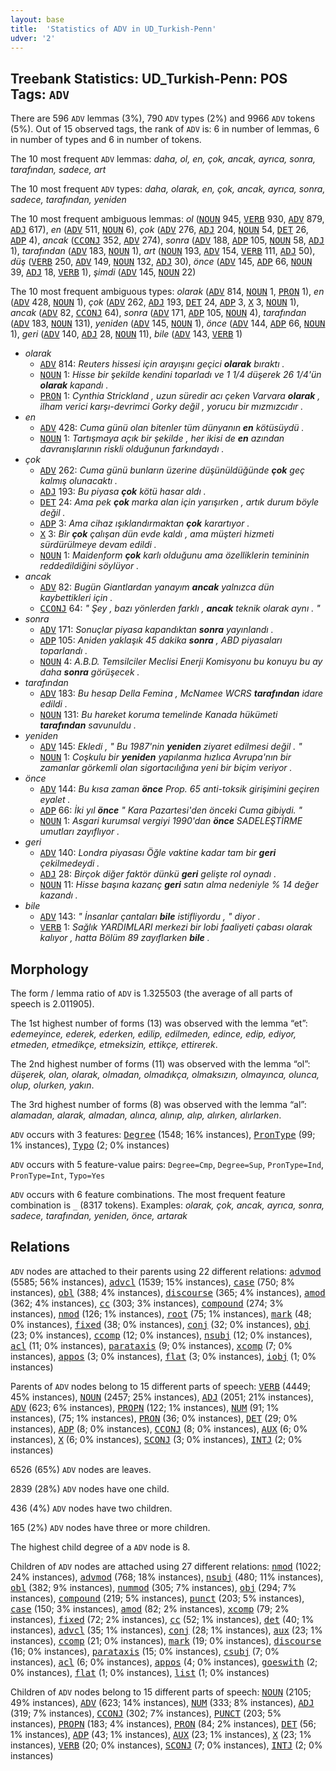 ```yaml
---
layout: base
title:  'Statistics of ADV in UD_Turkish-Penn'
udver: '2'
---
```


## Treebank Statistics: UD_Turkish-Penn: POS Tags: `ADV`

There are 596 `ADV` lemmas (3%), 790 `ADV` types (2%) and 9966 `ADV` tokens (5%).
Out of 15 observed tags, the rank of `ADV` is: 6 in number of lemmas, 6 in number of types and 6 in number of tokens.

The 10 most frequent `ADV` lemmas: <em>daha, ol, en, çok, ancak, ayrıca, sonra, tarafından, sadece, art</em>

The 10 most frequent `ADV` types:  <em>daha, olarak, en, çok, ancak, ayrıca, sonra, sadece, tarafından, yeniden</em>

The 10 most frequent ambiguous lemmas: <em>ol</em> (<tt><a href="tr_penn-pos-NOUN.html">NOUN</a></tt> 945, <tt><a href="tr_penn-pos-VERB.html">VERB</a></tt> 930, <tt><a href="tr_penn-pos-ADV.html">ADV</a></tt> 879, <tt><a href="tr_penn-pos-ADJ.html">ADJ</a></tt> 617), <em>en</em> (<tt><a href="tr_penn-pos-ADV.html">ADV</a></tt> 511, <tt><a href="tr_penn-pos-NOUN.html">NOUN</a></tt> 6), <em>çok</em> (<tt><a href="tr_penn-pos-ADV.html">ADV</a></tt> 276, <tt><a href="tr_penn-pos-ADJ.html">ADJ</a></tt> 204, <tt><a href="tr_penn-pos-NOUN.html">NOUN</a></tt> 54, <tt><a href="tr_penn-pos-DET.html">DET</a></tt> 26, <tt><a href="tr_penn-pos-ADP.html">ADP</a></tt> 4), <em>ancak</em> (<tt><a href="tr_penn-pos-CCONJ.html">CCONJ</a></tt> 352, <tt><a href="tr_penn-pos-ADV.html">ADV</a></tt> 274), <em>sonra</em> (<tt><a href="tr_penn-pos-ADV.html">ADV</a></tt> 188, <tt><a href="tr_penn-pos-ADP.html">ADP</a></tt> 105, <tt><a href="tr_penn-pos-NOUN.html">NOUN</a></tt> 58, <tt><a href="tr_penn-pos-ADJ.html">ADJ</a></tt> 1), <em>tarafından</em> (<tt><a href="tr_penn-pos-ADV.html">ADV</a></tt> 183, <tt><a href="tr_penn-pos-NOUN.html">NOUN</a></tt> 1), <em>art</em> (<tt><a href="tr_penn-pos-NOUN.html">NOUN</a></tt> 193, <tt><a href="tr_penn-pos-ADV.html">ADV</a></tt> 154, <tt><a href="tr_penn-pos-VERB.html">VERB</a></tt> 111, <tt><a href="tr_penn-pos-ADJ.html">ADJ</a></tt> 50), <em>düş</em> (<tt><a href="tr_penn-pos-VERB.html">VERB</a></tt> 250, <tt><a href="tr_penn-pos-ADV.html">ADV</a></tt> 149, <tt><a href="tr_penn-pos-NOUN.html">NOUN</a></tt> 132, <tt><a href="tr_penn-pos-ADJ.html">ADJ</a></tt> 30), <em>önce</em> (<tt><a href="tr_penn-pos-ADV.html">ADV</a></tt> 145, <tt><a href="tr_penn-pos-ADP.html">ADP</a></tt> 66, <tt><a href="tr_penn-pos-NOUN.html">NOUN</a></tt> 39, <tt><a href="tr_penn-pos-ADJ.html">ADJ</a></tt> 18, <tt><a href="tr_penn-pos-VERB.html">VERB</a></tt> 1), <em>şimdi</em> (<tt><a href="tr_penn-pos-ADV.html">ADV</a></tt> 145, <tt><a href="tr_penn-pos-NOUN.html">NOUN</a></tt> 22)

The 10 most frequent ambiguous types:  <em>olarak</em> (<tt><a href="tr_penn-pos-ADV.html">ADV</a></tt> 814, <tt><a href="tr_penn-pos-NOUN.html">NOUN</a></tt> 1, <tt><a href="tr_penn-pos-PRON.html">PRON</a></tt> 1), <em>en</em> (<tt><a href="tr_penn-pos-ADV.html">ADV</a></tt> 428, <tt><a href="tr_penn-pos-NOUN.html">NOUN</a></tt> 1), <em>çok</em> (<tt><a href="tr_penn-pos-ADV.html">ADV</a></tt> 262, <tt><a href="tr_penn-pos-ADJ.html">ADJ</a></tt> 193, <tt><a href="tr_penn-pos-DET.html">DET</a></tt> 24, <tt><a href="tr_penn-pos-ADP.html">ADP</a></tt> 3, <tt><a href="tr_penn-pos-X.html">X</a></tt> 3, <tt><a href="tr_penn-pos-NOUN.html">NOUN</a></tt> 1), <em>ancak</em> (<tt><a href="tr_penn-pos-ADV.html">ADV</a></tt> 82, <tt><a href="tr_penn-pos-CCONJ.html">CCONJ</a></tt> 64), <em>sonra</em> (<tt><a href="tr_penn-pos-ADV.html">ADV</a></tt> 171, <tt><a href="tr_penn-pos-ADP.html">ADP</a></tt> 105, <tt><a href="tr_penn-pos-NOUN.html">NOUN</a></tt> 4), <em>tarafından</em> (<tt><a href="tr_penn-pos-ADV.html">ADV</a></tt> 183, <tt><a href="tr_penn-pos-NOUN.html">NOUN</a></tt> 131), <em>yeniden</em> (<tt><a href="tr_penn-pos-ADV.html">ADV</a></tt> 145, <tt><a href="tr_penn-pos-NOUN.html">NOUN</a></tt> 1), <em>önce</em> (<tt><a href="tr_penn-pos-ADV.html">ADV</a></tt> 144, <tt><a href="tr_penn-pos-ADP.html">ADP</a></tt> 66, <tt><a href="tr_penn-pos-NOUN.html">NOUN</a></tt> 1), <em>geri</em> (<tt><a href="tr_penn-pos-ADV.html">ADV</a></tt> 140, <tt><a href="tr_penn-pos-ADJ.html">ADJ</a></tt> 28, <tt><a href="tr_penn-pos-NOUN.html">NOUN</a></tt> 11), <em>bile</em> (<tt><a href="tr_penn-pos-ADV.html">ADV</a></tt> 143, <tt><a href="tr_penn-pos-VERB.html">VERB</a></tt> 1)


* <em>olarak</em>
  * <tt><a href="tr_penn-pos-ADV.html">ADV</a></tt> 814: <em>Reuters hissesi için arayışını geçici <b>olarak</b> bıraktı .</em>
  * <tt><a href="tr_penn-pos-NOUN.html">NOUN</a></tt> 1: <em>Hisse bir şekilde kendini toparladı ve 1 1/4 düşerek 26 1/4'ün <b>olarak</b> kapandı .</em>
  * <tt><a href="tr_penn-pos-PRON.html">PRON</a></tt> 1: <em>Cynthia Strickland , uzun süredir acı çeken Varvara <b>olarak</b> , ilham verici karşı-devrimci Gorky değil , yorucu bir mızmızcıdır .</em>
* <em>en</em>
  * <tt><a href="tr_penn-pos-ADV.html">ADV</a></tt> 428: <em>Cuma günü olan bitenler tüm dünyanın <b>en</b> kötüsüydü .</em>
  * <tt><a href="tr_penn-pos-NOUN.html">NOUN</a></tt> 1: <em>Tartışmaya açık bir şekilde , her ikisi de <b>en</b> azından davranışlarının riskli olduğunun farkındaydı .</em>
* <em>çok</em>
  * <tt><a href="tr_penn-pos-ADV.html">ADV</a></tt> 262: <em>Cuma günü bunların üzerine düşünüldüğünde <b>çok</b> geç kalmış olunacaktı .</em>
  * <tt><a href="tr_penn-pos-ADJ.html">ADJ</a></tt> 193: <em>Bu piyasa <b>çok</b> kötü hasar aldı .</em>
  * <tt><a href="tr_penn-pos-DET.html">DET</a></tt> 24: <em>Ama pek <b>çok</b> marka alan için yarışırken , artık durum böyle değil .</em>
  * <tt><a href="tr_penn-pos-ADP.html">ADP</a></tt> 3: <em>Ama cihaz ışıklandırmaktan <b>çok</b> karartıyor .</em>
  * <tt><a href="tr_penn-pos-X.html">X</a></tt> 3: <em>Bir <b>çok</b> çalışan dün evde kaldı , ama müşteri hizmeti sürdürülmeye devam edildi .</em>
  * <tt><a href="tr_penn-pos-NOUN.html">NOUN</a></tt> 1: <em>Maidenform <b>çok</b> karlı olduğunu ama özelliklerin temininin reddedildiğini söylüyor .</em>
* <em>ancak</em>
  * <tt><a href="tr_penn-pos-ADV.html">ADV</a></tt> 82: <em>Bugün Giantlardan yanayım <b>ancak</b> yalnızca dün kaybettikleri için .</em>
  * <tt><a href="tr_penn-pos-CCONJ.html">CCONJ</a></tt> 64: <em>" Şey , bazı yönlerden farklı , <b>ancak</b> teknik olarak aynı . "</em>
* <em>sonra</em>
  * <tt><a href="tr_penn-pos-ADV.html">ADV</a></tt> 171: <em>Sonuçlar piyasa kapandıktan <b>sonra</b> yayınlandı .</em>
  * <tt><a href="tr_penn-pos-ADP.html">ADP</a></tt> 105: <em>Aniden yaklaşık 45 dakika <b>sonra</b> , ABD piyasaları toparlandı .</em>
  * <tt><a href="tr_penn-pos-NOUN.html">NOUN</a></tt> 4: <em>A.B.D. Temsilciler Meclisi Enerji Komisyonu bu konuyu bu ay daha <b>sonra</b> görüşecek .</em>
* <em>tarafından</em>
  * <tt><a href="tr_penn-pos-ADV.html">ADV</a></tt> 183: <em>Bu hesap Della Femina , McNamee WCRS <b>tarafından</b> idare edildi .</em>
  * <tt><a href="tr_penn-pos-NOUN.html">NOUN</a></tt> 131: <em>Bu hareket koruma temelinde Kanada hükümeti <b>tarafından</b> savunuldu .</em>
* <em>yeniden</em>
  * <tt><a href="tr_penn-pos-ADV.html">ADV</a></tt> 145: <em>Ekledi , " Bu 1987'nin <b>yeniden</b> ziyaret edilmesi değil . "</em>
  * <tt><a href="tr_penn-pos-NOUN.html">NOUN</a></tt> 1: <em>Coşkulu bir <b>yeniden</b> yapılanma hızlıca Avrupa'nın bir zamanlar görkemli olan sigortacılığına yeni bir biçim veriyor .</em>
* <em>önce</em>
  * <tt><a href="tr_penn-pos-ADV.html">ADV</a></tt> 144: <em>Bu kısa zaman <b>önce</b> Prop. 65 anti-toksik girişimini geçiren eyalet .</em>
  * <tt><a href="tr_penn-pos-ADP.html">ADP</a></tt> 66: <em>İki yıl <b>önce</b> " Kara Pazartesi'den önceki Cuma gibiydi. "</em>
  * <tt><a href="tr_penn-pos-NOUN.html">NOUN</a></tt> 1: <em>Asgari kurumsal vergiyi 1990'dan <b>önce</b> SADELEŞTİRME umutları zayıflıyor .</em>
* <em>geri</em>
  * <tt><a href="tr_penn-pos-ADV.html">ADV</a></tt> 140: <em>Londra piyasası Öğle vaktine kadar tam bir <b>geri</b> çekilmedeydi .</em>
  * <tt><a href="tr_penn-pos-ADJ.html">ADJ</a></tt> 28: <em>Birçok diğer faktör dünkü <b>geri</b> gelişte rol oynadı .</em>
  * <tt><a href="tr_penn-pos-NOUN.html">NOUN</a></tt> 11: <em>Hisse başına kazanç <b>geri</b> satın alma nedeniyle % 14 değer kazandı .</em>
* <em>bile</em>
  * <tt><a href="tr_penn-pos-ADV.html">ADV</a></tt> 143: <em>" İnsanlar çantaları <b>bile</b> istifliyordu , " diyor .</em>
  * <tt><a href="tr_penn-pos-VERB.html">VERB</a></tt> 1: <em>Sağlık YARDIMLARI merkezi bir lobi faaliyeti çabası olarak kalıyor , hatta Bölüm 89 zayıflarken <b>bile</b> .</em>

## Morphology

The form / lemma ratio of `ADV` is 1.325503 (the average of all parts of speech is 2.011905).

The 1st highest number of forms (13) was observed with the lemma “et”: <em>edemeyince, ederek, ederken, edilip, edilmeden, edince, edip, ediyor, etmeden, etmedikçe, etmeksizin, ettikçe, ettirerek</em>.

The 2nd highest number of forms (11) was observed with the lemma “ol”: <em>düşerek, olan, olarak, olmadan, olmadıkça, olmaksızın, olmayınca, olunca, olup, olurken, yakın</em>.

The 3rd highest number of forms (8) was observed with the lemma “al”: <em>alamadan, alarak, almadan, alınca, alınıp, alıp, alırken, alırlarken</em>.

`ADV` occurs with 3 features: <tt><a href="tr_penn-feat-Degree.html">Degree</a></tt> (1548; 16% instances), <tt><a href="tr_penn-feat-PronType.html">PronType</a></tt> (99; 1% instances), <tt><a href="tr_penn-feat-Typo.html">Typo</a></tt> (2; 0% instances)

`ADV` occurs with 5 feature-value pairs: `Degree=Cmp`, `Degree=Sup`, `PronType=Ind`, `PronType=Int`, `Typo=Yes`

`ADV` occurs with 6 feature combinations.
The most frequent feature combination is `_` (8317 tokens).
Examples: <em>olarak, çok, ancak, ayrıca, sonra, sadece, tarafından, yeniden, önce, artarak</em>


## Relations

`ADV` nodes are attached to their parents using 22 different relations: <tt><a href="tr_penn-dep-advmod.html">advmod</a></tt> (5585; 56% instances), <tt><a href="tr_penn-dep-advcl.html">advcl</a></tt> (1539; 15% instances), <tt><a href="tr_penn-dep-case.html">case</a></tt> (750; 8% instances), <tt><a href="tr_penn-dep-obl.html">obl</a></tt> (388; 4% instances), <tt><a href="tr_penn-dep-discourse.html">discourse</a></tt> (365; 4% instances), <tt><a href="tr_penn-dep-amod.html">amod</a></tt> (362; 4% instances), <tt><a href="tr_penn-dep-cc.html">cc</a></tt> (303; 3% instances), <tt><a href="tr_penn-dep-compound.html">compound</a></tt> (274; 3% instances), <tt><a href="tr_penn-dep-nmod.html">nmod</a></tt> (126; 1% instances), <tt><a href="tr_penn-dep-root.html">root</a></tt> (75; 1% instances), <tt><a href="tr_penn-dep-mark.html">mark</a></tt> (48; 0% instances), <tt><a href="tr_penn-dep-fixed.html">fixed</a></tt> (38; 0% instances), <tt><a href="tr_penn-dep-conj.html">conj</a></tt> (32; 0% instances), <tt><a href="tr_penn-dep-obj.html">obj</a></tt> (23; 0% instances), <tt><a href="tr_penn-dep-ccomp.html">ccomp</a></tt> (12; 0% instances), <tt><a href="tr_penn-dep-nsubj.html">nsubj</a></tt> (12; 0% instances), <tt><a href="tr_penn-dep-acl.html">acl</a></tt> (11; 0% instances), <tt><a href="tr_penn-dep-parataxis.html">parataxis</a></tt> (9; 0% instances), <tt><a href="tr_penn-dep-xcomp.html">xcomp</a></tt> (7; 0% instances), <tt><a href="tr_penn-dep-appos.html">appos</a></tt> (3; 0% instances), <tt><a href="tr_penn-dep-flat.html">flat</a></tt> (3; 0% instances), <tt><a href="tr_penn-dep-iobj.html">iobj</a></tt> (1; 0% instances)

Parents of `ADV` nodes belong to 15 different parts of speech: <tt><a href="tr_penn-pos-VERB.html">VERB</a></tt> (4449; 45% instances), <tt><a href="tr_penn-pos-NOUN.html">NOUN</a></tt> (2457; 25% instances), <tt><a href="tr_penn-pos-ADJ.html">ADJ</a></tt> (2051; 21% instances), <tt><a href="tr_penn-pos-ADV.html">ADV</a></tt> (623; 6% instances), <tt><a href="tr_penn-pos-PROPN.html">PROPN</a></tt> (122; 1% instances), <tt><a href="tr_penn-pos-NUM.html">NUM</a></tt> (91; 1% instances),  (75; 1% instances), <tt><a href="tr_penn-pos-PRON.html">PRON</a></tt> (36; 0% instances), <tt><a href="tr_penn-pos-DET.html">DET</a></tt> (29; 0% instances), <tt><a href="tr_penn-pos-ADP.html">ADP</a></tt> (8; 0% instances), <tt><a href="tr_penn-pos-CCONJ.html">CCONJ</a></tt> (8; 0% instances), <tt><a href="tr_penn-pos-AUX.html">AUX</a></tt> (6; 0% instances), <tt><a href="tr_penn-pos-X.html">X</a></tt> (6; 0% instances), <tt><a href="tr_penn-pos-SCONJ.html">SCONJ</a></tt> (3; 0% instances), <tt><a href="tr_penn-pos-INTJ.html">INTJ</a></tt> (2; 0% instances)

6526 (65%) `ADV` nodes are leaves.

2839 (28%) `ADV` nodes have one child.

436 (4%) `ADV` nodes have two children.

165 (2%) `ADV` nodes have three or more children.

The highest child degree of a `ADV` node is 8.

Children of `ADV` nodes are attached using 27 different relations: <tt><a href="tr_penn-dep-nmod.html">nmod</a></tt> (1022; 24% instances), <tt><a href="tr_penn-dep-advmod.html">advmod</a></tt> (768; 18% instances), <tt><a href="tr_penn-dep-nsubj.html">nsubj</a></tt> (480; 11% instances), <tt><a href="tr_penn-dep-obl.html">obl</a></tt> (382; 9% instances), <tt><a href="tr_penn-dep-nummod.html">nummod</a></tt> (305; 7% instances), <tt><a href="tr_penn-dep-obj.html">obj</a></tt> (294; 7% instances), <tt><a href="tr_penn-dep-compound.html">compound</a></tt> (219; 5% instances), <tt><a href="tr_penn-dep-punct.html">punct</a></tt> (203; 5% instances), <tt><a href="tr_penn-dep-case.html">case</a></tt> (150; 3% instances), <tt><a href="tr_penn-dep-amod.html">amod</a></tt> (82; 2% instances), <tt><a href="tr_penn-dep-xcomp.html">xcomp</a></tt> (79; 2% instances), <tt><a href="tr_penn-dep-fixed.html">fixed</a></tt> (72; 2% instances), <tt><a href="tr_penn-dep-cc.html">cc</a></tt> (52; 1% instances), <tt><a href="tr_penn-dep-det.html">det</a></tt> (40; 1% instances), <tt><a href="tr_penn-dep-advcl.html">advcl</a></tt> (35; 1% instances), <tt><a href="tr_penn-dep-conj.html">conj</a></tt> (28; 1% instances), <tt><a href="tr_penn-dep-aux.html">aux</a></tt> (23; 1% instances), <tt><a href="tr_penn-dep-ccomp.html">ccomp</a></tt> (21; 0% instances), <tt><a href="tr_penn-dep-mark.html">mark</a></tt> (19; 0% instances), <tt><a href="tr_penn-dep-discourse.html">discourse</a></tt> (16; 0% instances), <tt><a href="tr_penn-dep-parataxis.html">parataxis</a></tt> (15; 0% instances), <tt><a href="tr_penn-dep-csubj.html">csubj</a></tt> (7; 0% instances), <tt><a href="tr_penn-dep-acl.html">acl</a></tt> (6; 0% instances), <tt><a href="tr_penn-dep-appos.html">appos</a></tt> (4; 0% instances), <tt><a href="tr_penn-dep-goeswith.html">goeswith</a></tt> (2; 0% instances), <tt><a href="tr_penn-dep-flat.html">flat</a></tt> (1; 0% instances), <tt><a href="tr_penn-dep-list.html">list</a></tt> (1; 0% instances)

Children of `ADV` nodes belong to 15 different parts of speech: <tt><a href="tr_penn-pos-NOUN.html">NOUN</a></tt> (2105; 49% instances), <tt><a href="tr_penn-pos-ADV.html">ADV</a></tt> (623; 14% instances), <tt><a href="tr_penn-pos-NUM.html">NUM</a></tt> (333; 8% instances), <tt><a href="tr_penn-pos-ADJ.html">ADJ</a></tt> (319; 7% instances), <tt><a href="tr_penn-pos-CCONJ.html">CCONJ</a></tt> (302; 7% instances), <tt><a href="tr_penn-pos-PUNCT.html">PUNCT</a></tt> (203; 5% instances), <tt><a href="tr_penn-pos-PROPN.html">PROPN</a></tt> (183; 4% instances), <tt><a href="tr_penn-pos-PRON.html">PRON</a></tt> (84; 2% instances), <tt><a href="tr_penn-pos-DET.html">DET</a></tt> (56; 1% instances), <tt><a href="tr_penn-pos-ADP.html">ADP</a></tt> (43; 1% instances), <tt><a href="tr_penn-pos-AUX.html">AUX</a></tt> (23; 1% instances), <tt><a href="tr_penn-pos-X.html">X</a></tt> (23; 1% instances), <tt><a href="tr_penn-pos-VERB.html">VERB</a></tt> (20; 0% instances), <tt><a href="tr_penn-pos-SCONJ.html">SCONJ</a></tt> (7; 0% instances), <tt><a href="tr_penn-pos-INTJ.html">INTJ</a></tt> (2; 0% instances)

